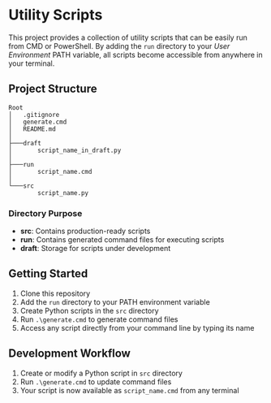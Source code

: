 # Utility Scripts

This project provides a collection of utility scripts that can be easily run from CMD or PowerShell. By adding the `run` directory to your *User Environment* PATH variable, all scripts become accessible from anywhere in your terminal.

## Project Structure

```
Root
│   .gitignore
│   generate.cmd
│   README.md
│   
├───draft
│       script_name_in_draft.py
│       
├───run
│       script_name.cmd
│       
└───src
        script_name.py
```

### Directory Purpose

- **src**: Contains production-ready scripts
- **run**: Contains generated command files for executing scripts
- **draft**: Storage for scripts under development

## Getting Started

1. Clone this repository
2. Add the `run` directory to your PATH environment variable
3. Create Python scripts in the `src` directory
4. Run `.\generate.cmd` to generate command files
5. Access any script directly from your command line by typing its name

## Development Workflow

1. Create or modify a Python script in `src` directory
2. Run `.\generate.cmd` to update command files
3. Your script is now available as `script_name.cmd` from any terminal
